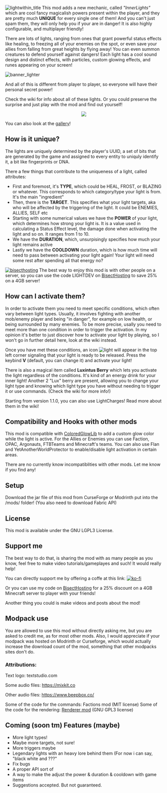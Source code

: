![lightwithin_title](https://github.com/Emafire003/LightWithin/assets/29462910/d2898053-0a12-41dc-87aa-dcae6d05d87b)
This mod adds a new mechanic, called *"InnerLights"* which are cool fancy magicalish powers present within the player, and they are pretty much **UNIQUE** for every single
one of them! And you can't just spam them, they will only help you if your are in danger! It is also highly configurable, and multiplayer friendly!


There are lots of lights, ranging from ones that grant powerful status effects like healing, to freezing all of your enemies on the spot, or even save your allies from falling from great heights by flying away! You can even summon creatures to defend yourself against dangers!
Each light has a cool sound design and distinct effects, with particles, custom glowing effects, and runes appearing on your screen!

![banner_lighter](https://github.com/Emafire003/LightWithin/assets/29462910/95d1a6a7-e89a-4956-a148-b0bc215387e0)

And all of this is different from player to player, so everyone will have their personal secret power!

Check the wiki for info about all of these lights. Or you could preserve the surprise and just play with the mod and find out yourself!
<p align="center">
  <img src="https://user-images.githubusercontent.com/29462910/171922554-e776af80-241a-4acc-a5f8-1d0b3f26211c.gif" />
</p>

You can also look at the [gallery](https://modrinth.com/mod/lightwithin/gallery)!

## How is it unique?

The lights are uniquely determined by the player's UUID, a set of bits that are generated by the game and assigned to every entity to uniquly identify it, a bit like fingerprints or DNA.

There a few things that contribute to the uniqueness of a light, called attributes: 
- First and foremost, it's **TYPE**, which could be HEAL, FROST, or BLAZING or whatever. This corresponds to which category/type your light is from. It's the main "ingredient"
- Then, there is the **TARGET**. This specifies what your light targets, aka who will be affected by the triggering of the light. It could be ENEMIES, ALLIES, SELF etc
- Starting with some numerical values we have the **POWER** of your light, which determines how strong your light is. It is a value used in calculating a Status Effect level, the damage done when activating the light and so on. It ranges from 1 to 10.
- We have the **DURATION**, which, unsurpisingly specifies how much your light remains active
- Lastly we have the **COOLDOWN** duration, which is how much time will need to pass between activating your light again! Your light will need some rest after spending all that energy no?

[![bisecthosting](https://www.bisecthosting.com/partners/custom-banners/e9bbf36a-be01-4324-b393-dae88a01be66.webp)](https://www.bisecthosting.com/LightDev)
The best way to enjoy this mod is with other people on a server, so you can use the code LIGHTDEV on [BisectHosting](https://www.bisecthosting.com/LightDev) to save 25% on a 4GB server!

## How can I activate them?
In order to activate them you need to meet specific conditions, which often vary between light types. Usually, it involves fighting with another mob/enemy player and being "in danger", for example on low health, or being surrounded by many enemies. To be more precise, usally you need to meet more than one condition in order to trigger the activation. In my opinion it's better to just discover how to activate your light by playing, so I won't go in further detail here, look at the wiki instead.

Once you have met these conditions, an icon ![light](https://github.com/Emafire003/LightWithin/assets/29462910/4453adb1-5c40-4fa6-8a96-94ad8f0d2579) will appear in the top left corner signaling that your light is ready to be released. Press the keybind **V** (default, you can change it) and activate your light!

There is also a magical item called **Luxintus Berry** which lets you activate the light regardless of the conditions. It's kind of an energy drink for your inner light! Another 2 "Lux" berry are present, allowing you to change your light type and knowing which light type you have without needing to trigger it or use commands. (Check the wiki for more info!)

Starting from version 1.1.0, you can also use LightCharges! Read more about them in the wiki!

## Compatibility and Hooks with other mods
This mod is compatible with [ColoredGlowLib](https://modrinth.com/mod/coloredglowlib) to add a custom glow color while the light is active.
For the Allies or Enemies you can use Faction, OPAC, Argonauts, FTBTeams and Minecraft's teams.
You can also use Flan and YetAnotherWorldProtector to enable/disable light activation in certain areas.

There are no currently know incompatiblities with other mods. Let me know if you find any!

## Setup
Download the jar file of this mod from CurseForge or Modrinth put into the /mods/ folder! (You also need to download Fabric API) 

## License
This mod is available under the GNU LGPL3 License.

## Support me
The best way to do that, is sharing the mod with as many people as you know, feel free to make video tutorials/gameplayes and such! It would really help!

You can directly support me by offering a coffe at this link:
[![ko-fi](https://ko-fi.com/img/githubbutton_sm.svg)](https://ko-fi.com/S6S88307C)

Or you can use my code on [BisectHosting](https://www.bisecthosting.com/LightDev) for a 25% discount on a 4GB Minecraft server to player with your friends!

Another thing you could is make videos and posts about the mod!

## Modpack use
You are allowed to use this mod without directly asking me, but you are asked to credit me, as for most other mods. Also, I would appreciate if your modpack was hosted on Modrinth or Curseforge, which would actually increase the download count of the mod, something that other modpacks sites don't do.

### Attributions:
Text logo: textstudio.com

Some audio files: https://mixkit.co

Other audio files: https://www.beepbox.co/

Some of the code for the commands: Factions mod (MIT license)
Some of the code for the rendering: [Renderer mod](https://github.com/0x3C50/Renderer) (GNU GPL3 license)

## Coming (soon tm) Features (maybe)
- More light types!
- Maybe more targets, not sure!
- More triggers maybe
- Legendary lights with an heavy lore behind them (For now i can say, "black white and ???"
- Fix bugs
- A proper API sort of
- A way to make the adjust the power & duration & cooldown with game items
- Suggestions accepted. But not guaranteed.


